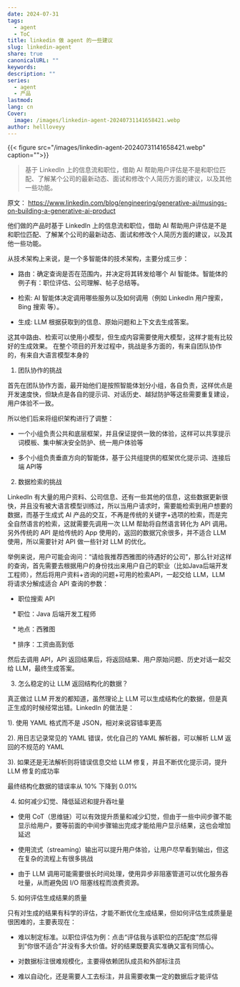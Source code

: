 ```yaml
---
date: 2024-07-31
tags:
  - agent
  - ToC
title: linkedin 做 agent 的一些建议
slug: linkedin-agent
share: true
canonicalURL: ""
keywords: 
description: ""
series:
  - agent
  - 产品
lastmod: 
lang: cn
Cover:
  image: /images/linkedin-agent-20240731141658421.webp
author: hellloveyy
---
```


{{< figure src="/images/linkedin-agent-20240731141658421.webp" caption="">}}
> 基于 LinkedIn 上的信息流和职位，借助 AI 帮助用户评估是不是和职位匹配、了解某个公司的最新动态、面试和修改个人简历方面的建议，以及其他一些功能。

原文： https://www.linkedin.com/blog/engineering/generative-ai/musings-on-building-a-generative-ai-product

他们做的产品时基于 LinkedIn 上的信息流和职位，借助 AI 帮助用户评估是不是和职位匹配、了解某个公司的最新动态、面试和修改个人简历方面的建议，以及其他一些功能。

从技术架构上来说，是一个多智能体的技术架构，主要分成三步：

- 路由：确定查询是否在范围内，并决定将其转发给哪个 AI 智能体。智能体的例子有：职位评估、公司理解、帖子总结等。

- 检索: AI 智能体决定调用哪些服务以及如何调用（例如 LinkedIn 用户搜索，Bing 搜索 等）。

- 生成: LLM 根据获取到的信息、原始问题和上下文去生成答案。

这其中路由、检索可以使用小模型，但生成内容需要使用大模型，这样才能有比较好的生成效果。
在整个项目的开发过程中，挑战是多方面的，有来自团队协作的，有来自大语言模型本身的

1. 团队协作的挑战

首先在团队协作方面，最开始他们是按照智能体划分小组，各自负责，这样优点是开发速度快，但缺点是各自的提示词、对话历史、越狱防护等这些需要重复建设，用户体验不一致。

所以他们后来将组织架构进行了调整：

- 一个小组负责公共和底层框架，并且保证提供一致的体验，这样可以共享提示词模板、集中解决安全防护、统一用户体验等

- 多个小组负责垂直方向的智能体，基于公共组提供的框架优化提示词、连接后端 API等

2. 数据检索的挑战  

LinkedIn 有大量的用户资料、公司信息、还有一些其他的信息，这些数据更新很快，并且没有被大语言模型训练过，所以当用户请求时，需要能检索到用户想要的数据，而基于生成式 AI 产品的交互，不再是传统的关键字+选项的检索，而是完全自然语言的检索，这就需要先调用一次 LLM 帮助将自然语言转化为 API 调用。另外传统的 API 是给传统的 App 使用的，返回的数据冗余很多，并不适合 LLM 使用，所以需要针对 API 做一些针对 LLM 的优化。

举例来说，用户可能会询问：“请给我推荐西雅图的待遇好的公司”，那么针对这样的查询，首先需要去根据用户的身份找出来用户自己的职业（比如Java后端开发工程师），然后将用户资料+咨询的问题+可用的检索API，一起交给 LLM，LLM 将请求分解成适合 API 查询的参数：

- 职位搜索 API

   * 职位：Java 后端开发工程师

   * 地点：西雅图

   * 排序：工资由高到低  

然后去调用 API，API 返回结果后，将返回结果、用户原始问题、历史对话一起交给 LLM，最终生成答案。

3. 怎么稳定的让 LLM 返回结构化的数据？

真正做过 LLM 开发的都知道，虽然理论上 LLM 可以生成结构化的数据，但是真正生成的时候经常出错。LinkedIn 的做法是：

1). 使用 YAML 格式而不是 JSON，相对来说容错率更高

2). 用日志记录常见的 YAML 错误，优化自己的 YAML 解析器，可以解析 LLM 返回的不规范的 YAML

3). 如果还是无法解析则将错误信息交给 LLM 修复，并且不断优化提示词，提升 LLM 修复的成功率

最终结构化数据的错误率从 10% 下降到 0.01%


4. 如何减少幻觉、降低延迟和提升吞吐量

- 使用 CoT（思维链）可以有效提升质量和减少幻觉，但由于一些中间步骤不能显示给用户，要等前面的中间步骤输出完成才能给用户显示结果，这也会增加延迟

- 使用流式（streaming）输出可以提升用户体验，让用户尽早看到输出，但这在复杂的流程上有很多挑战

- 由于 LLM 调用可能需要很长时间处理，使用异步非阻塞管道可以优化服务吞吐量，从而避免因 I/O 阻塞线程而浪费资源。

5. 如何评估生成结果的质量

只有对生成的结果有科学的评估，才能不断优化生成结果，但如何评估生成质量是很困难的，主要表现在：

- 难以制定标准。以职位评估为例：点击“评估我与该职位的匹配度”然后得到“你很不适合”并没有多大价值。好的结果既要真实准确又富有同情心。

- 对数据标注很难规模化，主要得依赖团队成员和外部标注员

- 难以自动化，还是需要人工去标注，并且需要收集一定的数据后才能评估